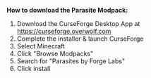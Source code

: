 **How to download the Parasite Modpack:** 
1. Download the CurseForge Desktop App at <https://curseforge.overwolf.com>
2. Complete the installer & launch CurseForge
3. Select Minecraft
4. Click "Browse Modpacks"
5. Search for "Parasites by Forge Labs"
6. Click install